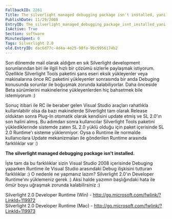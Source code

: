```yaml
---
FallbackID: 2261
Title: The silverlight managed debugging package isn't installed, yani?
PublishDate: 11/29/2008
EntryID: The_silverlight_managed_debugging_package_isnt_installed_yani
IsActive: True
Section: software
MinutesSpent: 0
Tags: Silverlight 2.0
old.EntryID: dac6d77c-4d4a-4e25-98fa-9bc9956174b2
---
```

Son dönemde mail olarak aldığım en sık Silverlight development
sorunlarından biri ile ilgili hızlı bir çözümü sizlerle paylaşmak
istiyorum. Özellikle Silverlight Tools paketini şans eseri eksik
yükleyenler veya makinalarına önce RC paketini yükleyenler sonrasında
bir anda Debuging konusunda sorunlar ile boğuşmak zorunda
kalabiliyorlar. Daha önceside Beta sürümlerini makinelerine
yükleyenlerden hiç bahsetmek bile istemiyorum :)

Sonuç itibari ile RC ile beraber gelen Visual Studio araçları rahatlıkla
kullanılabilir olsa da bazı makinelerde Silverlight tam olarak Release
olduktan sonra Plug-In otomatik olarak kendisini update etmiş ve SL
2.0'ın son halini almış. Bu adımdan sonra kullanıcılar Silverlight Tools
paketini yüklediklerinde sistemde zaten SL 2.0 yüklü olduğu için paket
içerisinde SL 2.0 Runtime'ı sisteme yüklenmiyor. Oysa o Runtime ile
normalde kullanıcılara Update mekanizmaları ile gönderilen Runtime
arasında farklılıklar var :)

**The silverlight managed debugging package isn't installed.**

İşte tam da bu farklılıklar sizin Visual Studio 2008 içerisinde Debuging
yaparken Runtime ile Visual Studio arasındaki Debug ilişkisini tutturan
farklılıklar :) O nedenle ne yapmanız lazım? Silverlight 2.0'ın
Developer Runtime'ını yüklemeniz gerek :) Aksi halde yazımın
başlığındaki hata ile ömür boyu uğraşmak zorunda kalabilirsiniz :)

Silverlight 2.0 Developer Runtime (Win) -
<http://go.microsoft.com/fwlink/?LinkId=119972>\
Silverlight 2.0 Developer Runtime (Mac) -
<http://go.microsoft.com/fwlink/?LinkId=119973>


